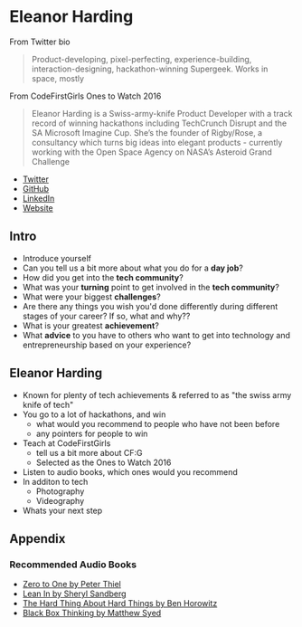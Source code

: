 # Eleanor Harding

From Twitter bio
> Product-developing, pixel-perfecting, experience-building, interaction-designing, hackathon-winning Supergeek. Works in space, mostly

From CodeFirstGirls Ones to Watch 2016
> Eleanor Harding is a Swiss-army-knife Product Developer with a track record of winning hackathons including TechCrunch Disrupt and the SA Microsoft Imagine Cup. She’s the founder of Rigby/Rose, a consultancy which turns big ideas into elegant products - currently working with the Open Space Agency on NASA’s Asteroid Grand Challenge

* [Twitter](https://twitter.com/tweetanor)
* [GitHub](https://github.com/eleanorharding)
* [LinkedIn](https://uk.linkedin.com/in/eleanorharding)
* [Website](http://eleanorharding.info)

## Intro

* Introduce yourself
* Can you tell us a bit more about what you do for a **day job**?
* How did you get into the **tech community**?
* What was your **turning** point to get involved in the **tech community**?
* What were your biggest **challenges**?
* Are there any things you wish you'd done differently during different stages of your career? If so, what and why??
* What is your greatest **achievement**?
* What **advice** to you have to others who want to get into technology and entrepreneurship based on your experience?

## Eleanor Harding

* Known for plenty of tech achievements & referred to as "the swiss army knife of tech"
* You go to a lot of hackathons, and win
    * what would you recommend to people who have not been before
    * any pointers for people to win
* Teach at CodeFirstGirls
    * tell us a bit more about CF:G
    * Selected as the Ones to Watch 2016
* Listen to audio books, which ones would you recommend
* In additon to tech
    * Photography
    * Videography
* Whats your next step

## Appendix

### Recommended Audio Books

* [Zero to One by Peter Thiel](http://www.audible.co.uk/pd/Business/Zero-to-One-Audiobook/B00XLWQV6Q/ref=a_search_c4_1_1_srTtl?qid=1461403315&sr=1-1)
* [Lean In by Sheryl Sandberg](http://www.audible.co.uk/pd/Business/Lean-In-Audiobook/B0141KMP1Q/ref=a_search_c4_1_1_srTtl?qid=1461403518&sr=1-1)
* [The Hard Thing About Hard Things by Ben Horowitz](http://www.audible.co.uk/pd/Business/The-Hard-Thing-About-Hard-Things-Audiobook/B00I0AJ8AA/ref=a_search_c4_1_1_srTtl?qid=1461403446&sr=1-1)
* [Black Box Thinking by Matthew Syed](http://www.audible.co.uk/pd/Business/Black-Box-Thinking-Audiobook/B00WKKAGZ2/ref=a_search_c4_1_1_srTtl?qid=1461404297&sr=1-1)
